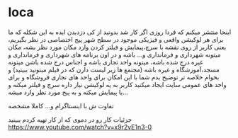 # loca
اینجا منتشر میکنم که فردا روزی اگر کار شد بدونید از کی دزدیدن 
‏ایده به این شکله که ما برای هر لوکیشن واقعی و فیزیکی موجود در سطح شهر پیج اختصاصی در نظر بگیریم،
یعنی کاربر از روی نقشه با سرچ،پیمایش و فیلتر کردن وارد مکان مورد نظر بشه،
مکان میتونه شهرداری و فرمانداری و... باشه و در اون برنامه های شهرداری و فرمانداری و غیره درج شده باشه،
 میتونه واحد تجاری باشه و اجناس درج شده باشن میتونه مسجد،آموزشگاه و غیره باشه (مجتمع ها زیر لیست دارن که در فیلم میتونید ببینید) و 
بخوام خلاصه تر توضیح بدم شما با این امکان برای واحد های تجاری فروشگاه و برای واحد های عمومی سایت ایجاد میکنید
کاربر به یه لوکیشن نیاز داره سرچ و فیلتر میکنه و یا پیمایش میکنه و به پیج مورد نظر وارد میشه...

تفاوت ش با اینستاگرام و... کاملا مشخصه

جزئیات کار رو در دموی که از کار تهیه کردم ببینید
https://www.youtube.com/watch?v=x9r2vE1n3-0
